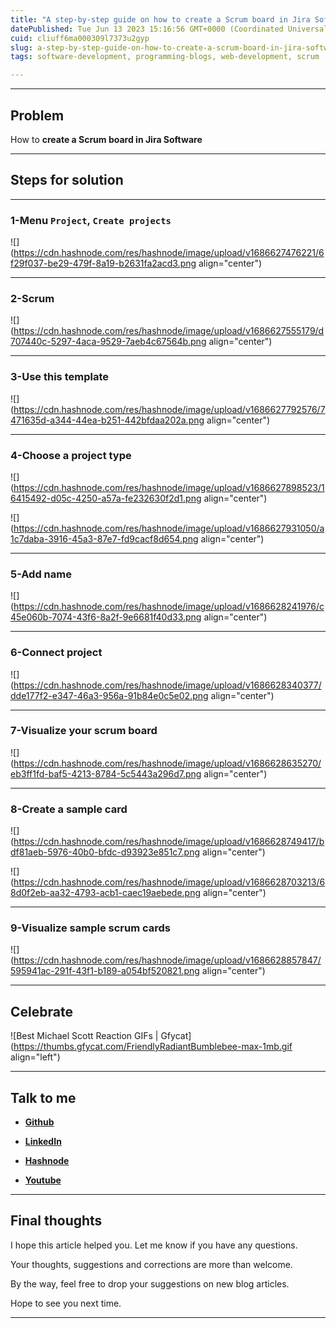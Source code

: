 ```yaml
---
title: "A step-by-step guide on how to create a Scrum board in Jira Software"
datePublished: Tue Jun 13 2023 15:16:56 GMT+0000 (Coordinated Universal Time)
cuid: cliuff6ma000309l7373u2gyp
slug: a-step-by-step-guide-on-how-to-create-a-scrum-board-in-jira-software
tags: software-development, programming-blogs, web-development, scrum

---
```


---

## Problem

How to **create a Scrum board in Jira Software**

---

## Steps for solution

---

### 1-Menu `Project`, `Create projects`

![](https://cdn.hashnode.com/res/hashnode/image/upload/v1686627476221/6f29f037-be29-479f-8a19-b2631fa2acd3.png align="center")

---

### 2-Scrum

![](https://cdn.hashnode.com/res/hashnode/image/upload/v1686627555179/d707440c-5297-4aca-9529-7aeb4c67564b.png align="center")

---

### 3-Use this template

![](https://cdn.hashnode.com/res/hashnode/image/upload/v1686627792576/7471635d-a344-44ea-b251-442bfdaa202a.png align="center")

---

### 4-Choose a project type

![](https://cdn.hashnode.com/res/hashnode/image/upload/v1686627898523/16415492-d05c-4250-a57a-fe232630f2d1.png align="center")

![](https://cdn.hashnode.com/res/hashnode/image/upload/v1686627931050/a1c7daba-3916-45a3-87e7-fd9cacf8d654.png align="center")

---

### 5-Add name

![](https://cdn.hashnode.com/res/hashnode/image/upload/v1686628241976/c45e060b-7074-43f6-8a2f-9e6681f40d33.png align="center")

---

### 6-Connect project

![](https://cdn.hashnode.com/res/hashnode/image/upload/v1686628340377/dde177f2-e347-46a3-956a-91b84e0c5e02.png align="center")

---

### 7-Visualize your scrum board

![](https://cdn.hashnode.com/res/hashnode/image/upload/v1686628635270/eb3ff1fd-baf5-4213-8784-5c5443a296d7.png align="center")

---

### 8-Create a sample card

![](https://cdn.hashnode.com/res/hashnode/image/upload/v1686628749417/bdf81aeb-5976-40b0-bfdc-d93923e851c7.png align="center")

![](https://cdn.hashnode.com/res/hashnode/image/upload/v1686628703213/68d0f2eb-aa32-4793-acb1-caec19aebede.png align="center")

---

### 9-Visualize sample scrum cards

![](https://cdn.hashnode.com/res/hashnode/image/upload/v1686628857847/595941ac-291f-43f1-b189-a054bf520821.png align="center")

---

## **Celebrate**

![Best Michael Scott Reaction GIFs | Gfycat](https://thumbs.gfycat.com/FriendlyRadiantBumblebee-max-1mb.gif align="left")

---

## **Talk to me**

* [**Github**](https://github.com/alexcalaca)
    
* [**LinkedIn**](https://linkedin.com/in/alexandrecalacaofficial)
    
* [**Hashnode**](https://hashnode.com/onboard?next=/@alexandrecalaca)
    
* [**Youtube**](https://www.youtube.com/@alexandrecalacaofficial)
    

---

## **Final thoughts**

I hope this article helped you. Let me know if you have any questions.

Your thoughts, suggestions and corrections are more than welcome.

By the way, feel free to drop your suggestions on new blog articles.

Hope to see you next time.

---
